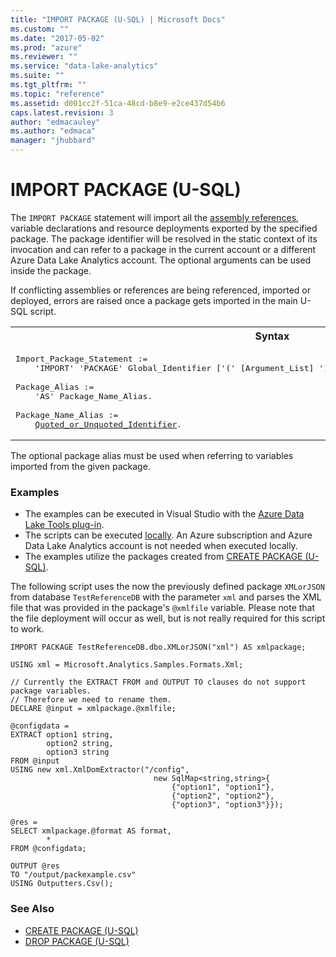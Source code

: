 ```yaml
---
title: "IMPORT PACKAGE (U-SQL) | Microsoft Docs"
ms.custom: ""
ms.date: "2017-05-02"
ms.prod: "azure"
ms.reviewer: ""
ms.service: "data-lake-analytics"
ms.suite: ""
ms.tgt_pltfrm: ""
ms.topic: "reference"
ms.assetid: d001cc2f-51ca-48cd-b8e9-e2ce437d54b6
caps.latest.revision: 3
author: "edmacauley"
ms.author: "edmaca"
manager: "jhubbard"
---
```

# IMPORT PACKAGE (U-SQL)
The `IMPORT PACKAGE` statement will import all the [assembly references](u-sql-assemblies.md), variable declarations and resource deployments exported by the specified package. The package identifier will be resolved in the static context of its invocation and can refer to a package in the current account or a different Azure Data Lake Analytics account. The optional arguments can be used inside the package.

If conflicting assemblies or references are being referenced, imported or deployed, errors are raised once a package gets imported in the main U-SQL script.

<table><th>Syntax</th><tr><td><pre>
Import_Package_Statement :=                                                                              
	'IMPORT' 'PACKAGE' Global_Identifier ['(' [Argument_List] ')'] [Package_Alias].<br />
Package_Alias :=
	'AS' Package_Name_Alias.<br />
Package_Name_Alias := 
	<a href="u-sql-identifiers.md">Quoted_or_Unquoted_Identifier</a>.
</pre></td></tr></table>

The optional package alias must be used when referring to variables imported from the given package.

### Examples
- The examples can be executed in Visual Studio with the [Azure Data Lake Tools plug-in](https://www.microsoft.com/download/details.aspx?id=49504).  
- The scripts can be executed [locally](https://docs.microsoft.com/azure/data-lake-analytics/data-lake-analytics-data-lake-tools-get-started#run-u-sql-locally).  An Azure subscription and Azure Data Lake Analytics account is not needed when executed locally.
- The examples utilize the packages created from [CREATE PACKAGE (U-SQL)](create-package-u-sql.md).

The following script uses the now the previously defined package `XMLorJSON` from database `TestReferenceDB` with the parameter `xml` and parses the XML file that was provided in the package's `@xmlfile` variable. Please note that the file deployment will occur as well, but is not really required for this script to work.
```
IMPORT PACKAGE TestReferenceDB.dbo.XMLorJSON("xml") AS xmlpackage;

USING xml = Microsoft.Analytics.Samples.Formats.Xml;

// Currently the EXTRACT FROM and OUTPUT TO clauses do not support package variables.
// Therefore we need to rename them.
DECLARE @input = xmlpackage.@xmlfile;

@configdata =
EXTRACT option1 string,
        option2 string,
        option3 string
FROM @input
USING new xml.XmlDomExtractor("/config", 
                                new SqlMap<string,string>{
                                    {"option1", "option1"},
                                    {"option2", "option2"}, 
                                    {"option3", "option3"}});

@res =
SELECT xmlpackage.@format AS format,
        *
FROM @configdata;

OUTPUT @res
TO "/output/packexample.csv"
USING Outputters.Csv();
```

### See Also
* [CREATE PACKAGE (U-SQL)](create-package-u-sql.md)
* [DROP PACKAGE (U-SQL)](drop-package-u-sql.md)  